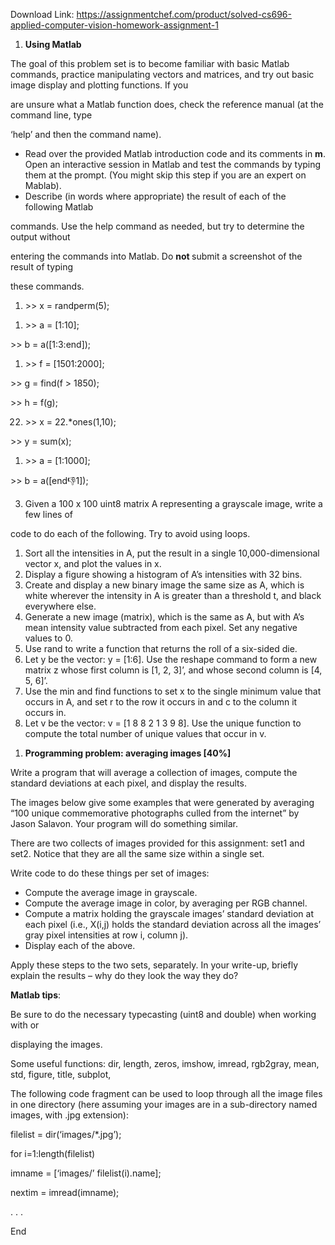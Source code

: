 Download Link: https://assignmentchef.com/product/solved-cs696-applied-computer-vision-homework-assignment-1
<br>
<ol>

 <li><strong> Using Matlab </strong></li>

</ol>

The goal of this problem set is to become familiar with basic Matlab commands, practice manipulating vectors and matrices, and try out basic image display and plotting functions. If you

are unsure what a Matlab function does, check the reference manual (at the command line, type

‘help’ and then the command name).




<ul>

 <li>Read over the provided Matlab introduction code and its comments in <strong>m</strong>. Open an interactive session in Matlab and test the commands by typing them at the prompt. (You might skip this step if you are an expert on Mablab).</li>

 <li>Describe (in words where appropriate) the result of each of the following Matlab</li>

</ul>

commands. Use the help command as needed, but try to determine the output without

entering the commands into Matlab. Do <strong>not </strong>submit a screenshot of the result of typing

these commands.

<ol>

 <li>&gt;&gt; x = randperm(5);</li>

</ol>




<ol>

 <li>&gt;&gt; a = [1:10];</li>

</ol>

&gt;&gt; b = a([1:3:end]);




<ol>

 <li>&gt;&gt; f = [1501:2000];</li>

</ol>

&gt;&gt; g = find(f &gt; 1850);

&gt;&gt; h = f(g);




<ol start="22">

 <li>&gt;&gt; x = 22.*ones(1,10);</li>

</ol>

&gt;&gt; y = sum(x);




<ol>

 <li>&gt;&gt; a = [1:1000];</li>

</ol>

&gt;&gt; b = a([end:-1:1]);




<ol start="3">

 <li>Given a 100 x 100 uint8 matrix A representing a grayscale image, write a few lines of</li>

</ol>

code to do each of the following. Try to avoid using loops.

<ol>

 <li>Sort all the intensities in A, put the result in a single 10,000-dimensional vector x, and plot the values in x.</li>

 <li>Display a figure showing a histogram of A’s intensities with 32 bins.</li>

 <li>Create and display a new binary image the same size as A, which is white wherever the intensity in A is greater than a threshold t, and black everywhere else.</li>

 <li>Generate a new image (matrix), which is the same as A, but with A’s mean intensity value subtracted from each pixel. Set any negative values to 0.</li>

 <li>Use rand to write a function that returns the roll of a six-sided die.</li>

 <li>Let y be the vector: y = [1:6]. Use the reshape command to form a new matrix z whose first column is [1, 2, 3]’, and whose second column is [4, 5, 6]’.</li>

 <li>Use the min and find functions to set x to the single minimum value that occurs in A, and set r to the row it occurs in and c to the column it occurs in.</li>

 <li>Let v be the vector: v = [1 8 8 2 1 3 9 8]. Use the unique function to compute the total number of unique values that occur in v.</li>

</ol>




<ol>

 <li><strong> Programming problem: averaging images [40%]</strong></li>

</ol>

Write a program that will average a collection of images, compute the standard deviations at each pixel, and display the results.




The images below give some examples that were generated by averaging “100 unique commemorative photographs culled from the internet” by Jason Salavon. Your program will do something similar.

There are two collects of images provided for this assignment: set1 and set2. Notice that they are all the same size within a single set.

Write code to do these things per set of images:

<ul>

 <li>Compute the average image in grayscale.</li>

 <li>Compute the average image in color, by averaging per RGB channel.</li>

 <li>Compute a matrix holding the grayscale images’ standard deviation at each pixel (i.e., X(i,j) holds the standard deviation across all the images’ gray pixel intensities at row i, column j).</li>

 <li>Display each of the above.</li>

</ul>




Apply these steps to the two sets, separately. In your write-up, briefly explain the results – why do they look the way they do?




<strong>Matlab tips</strong>:

Be sure to do the necessary typecasting (uint8 and double) when working with or

displaying the images.

Some useful functions: dir, length, zeros, imshow, imread, rgb2gray, mean, std,  figure, title, subplot,

The following code fragment can be used to loop through all the image files in one directory (here assuming your images are in a sub-directory named images, with .jpg extension):

filelist = dir(‘images/*.jpg’);

for i=1:length(filelist)

imname = [‘images/’ filelist(i).name];

nextim = imread(imname);

. . .

End